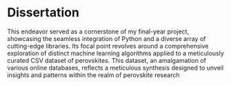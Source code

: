 # Dissertation
This endeavor served as a cornerstone of my final-year project, showcasing the seamless integration of Python and a diverse array of cutting-edge libraries. Its focal point revolves around a comprehensive exploration of distinct machine learning algorithms applied to a meticulously curated CSV dataset of perovskites. This dataset, an amalgamation of various online databases, reflects a meticulous synthesis designed to unveil insights and patterns within the realm of perovskite research
